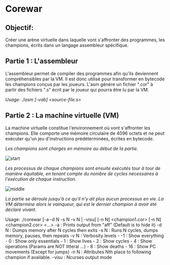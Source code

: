 # Corewar

## Objectif: 

Créer une arène virtuelle dans laquelle vont s'affronter des programmes, les champions, écrits dans un langage assembleur spécifique.

## Partie 1 : L'assembleur

L'assembleur permet de compiler des programmes afin qu'ils deviennent compréhensibles par la VM. Il est donc utilisé pour transformer en bytecode les champions conçus par les joueurs. L'asm génère un fichier ".cor" à partir des fichiers ".s" écrit par le joueur qui pourra être lu par la VM.

*Usage: ./asm [-vab] <source-file.s>*

## Partie 2 : La machine virtuelle (VM)

La machine virtuelle constitue l'environnement où vont s'affronter les champions. Elle comporte une mémoire circulaire de 4096 octets et ne peut exécuter qu'un jeu d'instructions prédéterminées, écrites en bytecode. 

*Les champions sont chargés en mémoire au début de la partie.*

![start](https://user-images.githubusercontent.com/29833564/44538805-bef06980-a702-11e8-8e76-68500f9da807.png)

*Les processus de chaque champions sont ensuite exécutés tour à tour de manière équitable, en tenant compte du nombre de cycles nécessaires à l'exécution de chaque instruction.*

![middle](https://user-images.githubusercontent.com/29833564/44538804-bef06980-a702-11e8-9b8d-7bf221c90aa4.png)

*La partie se déroule jusqu'à ce qu'il n'y ait plus aucun processus en vie. La VM détermine alors le vainqueur, qui est le dernier champion à avoir été déclaré vivant.*

Usage: ./corewar [-a -d N -s N -v N | -visu] [-n N] <champion1.cor> [-n N] <champion2.cor> <...>
        -a        : Prints output from "aff" (Default is to hide it)
        -d N      : Dumps memory after N cycles then exits
        -s N      : Runs N cycles, dumps memory, pauses, then repeats
        -v N      : Verbosity levels
                - -1 : Show everything
                - 0  : Show only essentials
                - 1  : Show lives
                - 2  : Show cycles
                - 4  : Show operations (Params are NOT litteral ...)
                - 8  : Show deaths
                - 16 : Show PC movements (Except for jumps)
        -n N      : Attributes Nth place to following champion  if available.
        -visu     : Ncurses output mode
